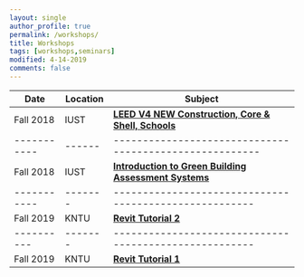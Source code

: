 ```yaml
---
layout: single
author_profile: true
permalink: /workshops/
title: Workshops
tags: [workshops,seminars]
modified: 4-14-2019
comments: false
---
```



| Date      |Location| **Subject**                    |
|-----------|--------|----------------------------------------------------|
|Fall 2018  |IUST|    [**LEED V4 NEW Construction, Core & Shell, Schools**](/assets/workshops/LEED.pdf) |
|-----------|------|-------------------------------------------------------|
|Fall 2018 |IUST|     [**Introduction to Green Building Assessment Systems**](/assets/workshops/GBAS.pdf) |
|-----------|-------|------------------------------------------------------|
|Fall 2019 |KNTU|     [**Revit Tutorial 2**](/assets/workshops/Revit2.pdf)|
|----------|-------|------------------------------------------------------|
|Fall 2019|KNTU|     [**Revit Tutorial 1**](/assets/workshops/Revit1.pdf)|

